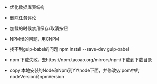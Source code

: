 * 优化数据库表结构
* 删除任务评论
* 加载的时候禁用保存/取消按钮


* NPM慢的问题，用CNPM
* 找不到gulp-babel的问题 npm install --save-dev gulp-babel
* npm 下载失败，去https://npm.taobao.org/mirrors/npm/下载到下载目录
* copy 本地安装的Node和Npm到YY\node下面，并修改yy.pom中的nodeVersion和npmVersion
